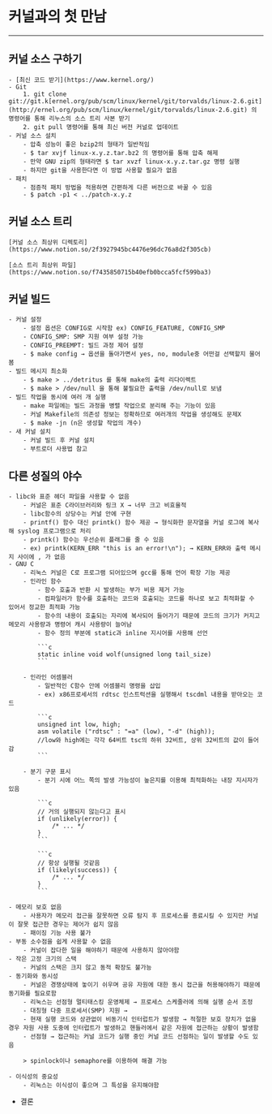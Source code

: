 # 커널과의 첫 만남
---

## 커널 소스 구하기
    - [최신 코드 받기](https://www.kernel.org/)
    - Git
        1. git clone git://git.k[ernel.org/pub/scm/linux/kernel/git/torvalds/linux-2.6.git](http://ernel.org/pub/scm/linux/kernel/git/torvalds/linux-2.6.git) 의 명령어를 통해 리누스의 소스 트리 사본 받기
        2. git pull 명령어를 통해 최신 버전 커널로 업데이트
    - 커널 소스 설치
        - 압축 성능이 좋은 bzip2의 형태가 일반적임
        - $ tar xvjf linux-x.y.z.tar.bz2 의 명령어를 통해 압축 해제
        - 만약 GNU zip의 형태라면 $ tar xvzf linux-x.y.z.tar.gz 명령 실행
        - 하지만 git을 사용한다면 이 방법 사용할 필요가 없음
    - 패치
        - 점증적 패치 방법을 적용하면 간편하게 다른 버전으로 바꿀 수 있음
        - $ patch -p1 < ../patch-x.y.z

## 커널 소스 트리

    [커널 소스 최상위 디렉토리](https://www.notion.so/2f3927945bc4476e96dc76a8d2f305cb)

    [소스 트리 최상위 파일](https://www.notion.so/f7435850715b40efb0bcca5fcf599ba3)

## 커널 빌드
    - 커널 설정
        - 설정 옵션은 CONFIG로 시작함 ex) CONFIG_FEATURE, CONFIG_SMP
        - CONFIG_SMP: SMP 지원 여부 설정 가능
        - CONFIG_PREEMPT: 빌드 과정 제어 설정
        - $ make config → 옵션을 돌아가면서 yes, no, module중 어떤걸 선택할지 물어봄
    - 빌드 메시지 최소화
        - $ make > ../detritus 를 통해 make의 출력 리다이렉트
        - $ make > /dev/null 을 통해 불필요한 출력을 /dev/null로 보냄
    - 빌드 작업을 동시에 여러 개 실행
        - make 파일에는 빌드 과정을 병렬 작업으로 분리해 주는 기능이 있음
        - 커널 Makefile의 의존성 정보는 정확하므로 여러개의 작업을 생성해도 문제X
        - $ make -jn (n은 생성할 작업의 개수)
    - 새 커널 설치
        - 커널 빌드 후 커널 설치
        - 부트로더 사용법 참고

## 다른 성질의 야수
    - libc와 표준 헤더 파일을 사용할 수 없음
        - 커널은 표준 C라이브러리와 링크 X → 너무 크고 비효율적
        - libc함수의 상당수는 커널 안에 구현
        - printf() 함수 대신 printk() 함수 제공 → 형식화한 문자열을 커널 로그에 복사해 syslog 프로그램으로 처리
        - printk() 함수는 우선순위 플래그를 줄 수 있음
        - ex) printk(KERN_ERR "this is an error!\n"); → KERN_ERR와 출력 메시지 사이에 , 가 없음
    - GNU C
        - 리눅스 커널은 C로 프로그램 되어있으며 gcc를 통해 언어 확장 기능 제공
        - 인라인 함수
            - 함수 호출과 반환 시 발생하는 부가 비용 제거 가능
            - 컴파일러가 함수를 호출하는 코드와 호출되는 코드를 하나로 보고 최적화할 수 있어서 정교한 최적화 가능
            - 함수의 내용이 호출되는 자리에 복사되어 들어가기 때문에 코드의 크기가 커지고 메모리 사용량과 명령어 캐시 사용량이 늘어남
            - 함수 정의 부분에 static과 inline 지시어를 사용해 선언

            ```c
            static inline void wolf(unsigned long tail_size)
            ```

        - 인라인 어셈블러
            - 일반적인 C함수 안에 어셈블리 명령을 삽입
            - ex) x86프로세서의 rdtsc 인스트럭션을 실행해서 tscdml 내용을 받아오는 코드

            ```c
            unsigned int low, high;
            asm volatile ("rdtsc" : "=a" (low), "-d" (high));
            //low와 high에는 각각 64비트 tsc의 하위 32비트, 상위 32비트의 값이 들어감
            ```

        - 분기 구문 표시
            - 분기 시에 어느 쪽의 발생 가능성이 높은지를 이용해 최적화하는 내장 지시자가 있음

            ```c
            // 거의 실행되지 않는다고 표시
            if (unlikely(error)) {
            	/* ... */
            }
            ```

            ```c
            // 항상 실행될 것같음
            if (likely(success)) {
            	/* ... */
            }
            ```

    - 메모리 보호 없음
        - 사용자가 메모리 접근을 잘못하면 오류 탐지 후 프로세스를 종료시킬 수 있지만 커널이 잘못 접근한 경우는 제어가 쉽지 않음
        - 패이징 기능 사용 불가
    - 부동 소수점을 쉽게 사용할 수 없음
        - 커널이 잡다한 일을 해야하기 때문에 사용하지 않아야함
    - 작은 고정 크기의 스택
        - 커널의 스택은 크지 않고 동적 확장도 불가능
    - 동기화와 동시성
        - 커널은 경쟁상태에 놓이기 쉬우며 공유 자원에 대한 동시 접근을 허용해야하기 때문에 동기화를 필요로함
        - 리눅스는 선점형 멀티태스킹 운영체제 → 프로세스 스케줄러에 의해 실행 순서 조정
        - 대칭형 다중 프로세서(SMP) 지원 →
        - 현재 실행 코드와 상관없이 비동기식 인터럽트가 발생함 → 적절한 보호 장치가 없을 경우 자원 사용 도중에 인터럽트가 발생하고 핸들러에서 같은 자원에 접근하는 상황이 발생함
        - 선점형 → 접근하는 커널 코드가 실행 중인 커널 코드 선점하는 일이 발생할 수도 있음

        > spinlock이나 semaphore를 이용하여 해결 가능

    - 이식성의 중요성
        - 리눅스는 이식성이 좋으며 그 특성을 유지해야함
- 결론